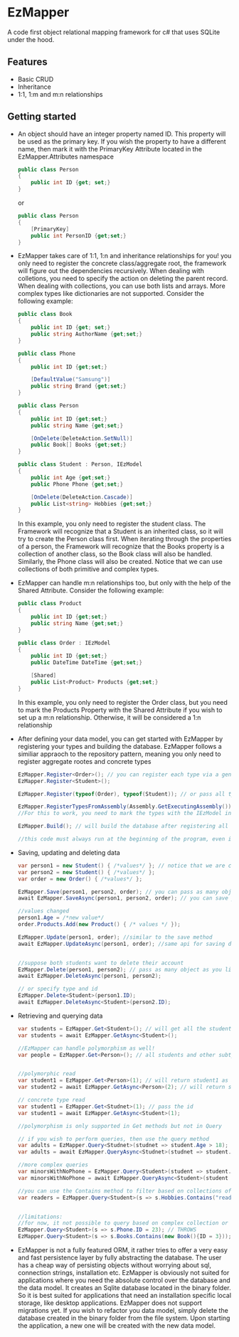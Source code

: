 # EzMapper

A code first object relational mapping framework for c# that uses SQLite under the hood.

## Features

- Basic CRUD
- Inheritance
- 1:1, 1:m and m:n relationships

## Getting started

- An object should have an integer property named ID. This property will be used as the primary key. If you wish the property to have a different name, then mark it with the PrimaryKey Attribute located in the EzMapper.Attributes namespace

  ```c#
  public class Person
  {
      public int ID {get; set;}
  }
  ```

  or

  ```c#
  public class Person
  {
      [PrimaryKey]
      public int PersonID {get;set;}
  }
  ```

- EzMapper takes care of 1:1, 1:n and inheritance relationships for you! you only need to register the concrete class/aggregate root, the framework will figure out the dependencies recursively. When dealing with colletions,
  you need to specify the action on deleting the parent record.
  When dealing with collections, you can use both lists and arrays. More complex types like dictionaries are not supported.
  Consider the following example:

  ```c#
  public class Book
  {
      public int ID {get; set;}
      public string AuthorName {get;set;}
  }

  public class Phone
  {
      public int ID {get;set;}

      [DefaultValue("Samsung")]
      public string Brand {get;set;}
  }

  public class Person
  {
      public int ID {get;set;}
      public string Name {get;set;}

      [OnDelete(DeleteAction.SetNull)]
      public Book[] Books {get;set;}
  }

  public class Student : Person, IEzModel
  {
      public int Age {get;set;}
      public Phone Phone {get;set;}

      [OnDelete(DeleteAction.Cascade)]
      public List<string> Hobbies {get;set;}
  }
  ```

  In this example, you only need to register the student class. The Framework will recognize that a Student is an inherited class, so it will try to create the Person class first. When iterating through the properties of a person, the Framework will recognize that the Books property is a collection of another class, so the Book class will also be handled. Similarly, the Phone class will also be created. Notice that we can use collections of both primitive and complex types.

- EzMapper can handle m:n relationships too, but only with the help of the Shared Attribute. Consider the following example:

  ```c#
  public class Product
  {
      public int ID {get;set;}
      public string Name {get;set;}
  }

  public class Order : IEzModel
  {
      public int ID {get;set;}
      public DateTime DateTime {get;set;}

      [Shared]
      public List<Product> Products {get;set;}
  }
  ```

  In this example, you only need to register the Order class, but you need to mark the Products Property with the Shared Attribute if you wish to set up a m:n relationship. Otherwise, it will be considered a 1:n relationship

- After defining your data model, you can get started with EzMapper by registering your types and building the database. EzMapper follows a similiar appraoch to the repository pattern, meaning you only need to register aggregate rootes and concrete types

  ```c#
  EzMapper.Register<Order>(); // you can register each type via a generic method
  EzMapper.Register<Student>();

  EzMapper.Register(typeof(Order), typeof(Student)); // or pass all types via a single call

  EzMapper.RegisterTypesFromAssembly(Assembly.GetExecutingAssembly()); // or scan the assembly for types.
  //For this to work, you need to mark the types with the IEzModel interface

  EzMapper.Build(); // will build the database after registering all types

  //this code must always run at the beginning of the program, even if the databsae allready exists
  ```

- Saving, updating and deleting data

  ```c#
  var person1 = new Student() { /*values*/ }; // notice that we are creating a student as a person
  var person2 = new Student() { /*values*/ };
  var order = new Order() { /*values*/ };

  EzMapper.Save(person1, person2, order); // you can pass as many objects as you want to the save method
  await EzMapper.SaveAsync(person1, person2, order); // you can save your data async as well

  //values changed
  person1.Age = /*new value*/
  order.Products.Add(new Product() { /* values */ });

  EzMapper.Update(person1, order); //similar to the save method
  await EzMapper.UpdateAsync(person1, order); //same api for saving data


  //suppose both students want to delete their account
  EzMapper.Delete(person1, person2); // pass as many object as you like
  await EzMapper.DeleteAsync(person1, person2);

  // or specify type and id
  EzMapper.Delete<Student>(person1.ID);
  await EzMapper.DeleteAsync<Student>(person2.ID);
  ```

- Retrieving and querying data

  ```c#
  var students = EzMapper.Get<Student>(); // will get all the students
  var students = await EzMapper.GetAsync<Student>();

  //EzMapper can handle polymorphism as well!
  var people = EzMapper.Get<Person>(); // all students and other subtypes inheriting from person


  //polymorphic read
  var student1 = EzMapper.Get<Person>(1); // will return student1 as a person
  var student2 = await EzMapper.GetAsync<Person>(2); // will return student1 as a person

  // concrete type read
  var student1 = EzMapper.Get<Studnet>(1); // pass the id
  var student1 = await EzMapper.GetAsync<Student>(1);

  //polymorphism is only supported in Get methods but not in Query

  // if you wish to perform queries, then use the query method
  var adults = EzMapper.Query<Studnet>(studnet => student.Age > 18);
  var adults = await EzMapper.QueryAsync<Studnet>(studnet => student.Age > 18);

  //more complex queries
  var minorsWithNoPhone = EzMapper.Query<Student>(student => student.Age < 18 && student.Phone == null);
  var minorsWithNoPhone = await EzMapper.QueryAsync<Student>(student => student.Age < 18 && student.Phone == null);

  //you can use the Contains method to filter based on collections of PRIMITIVES
  var readers = EzMapper.Query<Student>(s => s.Hobbies.Contains("reading"));


  //limitations:
  //for now, it not possible to query based on complex collection or nested properties. for example:
  EzMapper.Query<Student>(s => s.Phone.ID = 23); // THROWS
  EzMapper.Query<Student>(s => s.Books.Contains(new Book(){ID = 3})); // THROWS
  ```

- EzMapper is not a fully featured ORM, it rather tries to offer a very easy and fast persistence layer by fully abstracting the database. The user has a cheap way of persisting objects without worrying about sql, connection strings, installation etc. EzMapper is obviously not suited for applications where you need the absolute control over the database and the data model. It creates an Sqlite database located in the binary folder. So it is best suited for applications that need an installation specific local storage, like desktop applications. EzMapper does not support migrations yet. If you wish to refactor you data model, simply delete the database created in the binary folder from the file system. Upon starting the application, a new one will be created with the new data model.
